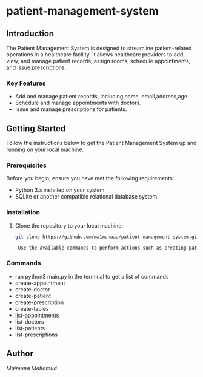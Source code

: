 # patient-management-system 

## Introduction

The Patient Management System is designed to streamline patient-related operations in a healthcare facility. It allows healthcare providers to add, view, and manage patient records, assign rooms, schedule appointments, and issue prescriptions.

### Key Features

- Add and manage patient records, including name, email,address,age
- Schedule and manage appointments with doctors.
- Issue and manage prescriptions for patients.



## Getting Started

Follow the instructions below to get the Patient Management System up and running on your local machine.

### Prerequisites

Before you begin, ensure you have met the following requirements:

- Python 3.x installed on your system.
- SQLite or another compatible relational database system.

### Installation

1. Clone the repository to your local machine: 

   ```bash
   git clone https://github.com/ma1munaaa/patient-management-system.git

    Use the available commands to perform actions such as creating patients, scheduling appointments, and issuing prescriptions.

 ### Commands
 - run python3 main.py in the terminal to get a list of commands
 - create-appointment
  - create-doctor
  - create-patient
  - create-prescription
  - create-tables
  - list-appointments
  - list-doctors
  - list-patients
  - list-prescriptions

## Author
*Maimuna Mohamud*
